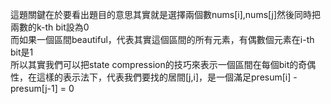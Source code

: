 這題關鍵在於要看出題目的意思其實就是選擇兩個數nums[i],nums[j]然後同時把兩數的k-th bit設為0\
而如果一個區間beautiful，代表其實這個區間的所有元素，有偶數個元素在i-th bit是1\
所以其實我們可以把state compression的技巧來表示一個區間在每個bit的奇偶性，在這樣的表示法下，代表我們要找的居間[j,i]，是一個滿足presum[i] - presum[j-1] = 0